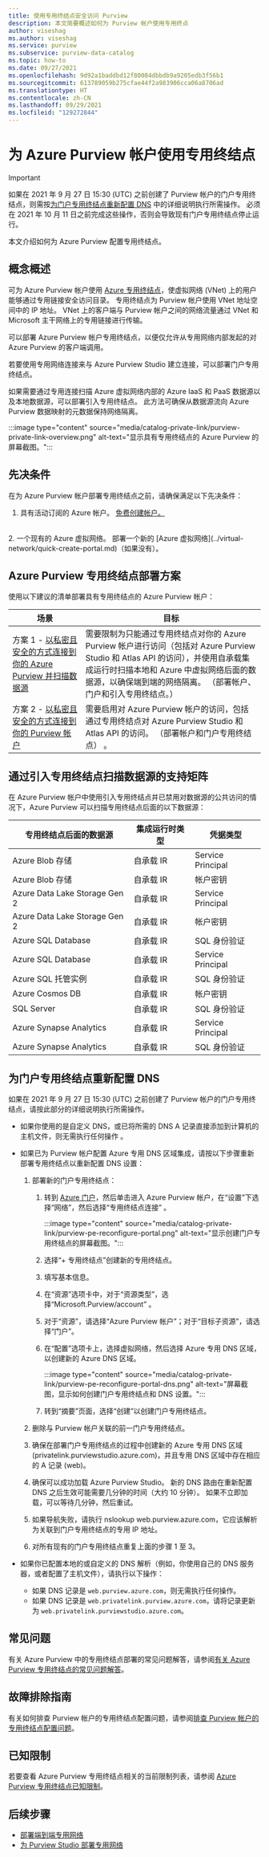 ```yaml
---
title: 使用专用终结点安全访问 Purview
description: 本文简要概述如何为 Purview 帐户使用专用终点
author: viseshag
ms.author: viseshag
ms.service: purview
ms.subservice: purview-data-catalog
ms.topic: how-to
ms.date: 09/27/2021
ms.openlocfilehash: 9d92a1baddbd12f80084dbbdb9a9205edb3f56b1
ms.sourcegitcommit: 613789059b275cfae44f2a983906cca06a8706ad
ms.translationtype: HT
ms.contentlocale: zh-CN
ms.lasthandoff: 09/29/2021
ms.locfileid: "129272844"
---
```

# <a name="use-private-endpoints-for-your-azure-purview-account"></a>为 Azure Purview 帐户使用专用终结点

> [!IMPORTANT]
> 如果在 2021 年 9 月 27 日 15:30 (UTC) 之前创建了 Purview 帐户的门户专用终结点，则需按[为门户专用终结点重新配置 DNS](#reconfigure-dns-for-portal-private-endpoints) 中的详细说明执行所需操作。 必须在 2021 年 10 月 11 日之前完成这些操作，否则会导致现有门户专用终结点停止运行。


本文介绍如何为 Azure Purview 配置专用终结点。

## <a name="conceptual-overview"></a>概念概述
可为 Azure Purview 帐户使用 [Azure 专用终结点](../private-link/private-endpoint-overview.md)，使虚拟网络 (VNet) 上的用户能够通过专用链接安全访问目录。 专用终结点为 Purview 帐户使用 VNet 地址空间中的 IP 地址。 VNet 上的客户端与 Purview 帐户之间的网络流量通过 VNet 和 Microsoft 主干网络上的专用链接进行传输。 

可以部署 Azure Purview 帐户专用终结点，以便仅允许从专用网络内部发起的对 Azure Purview 的客户端调用。

若要使用专用网络连接来与 Azure Purview Studio 建立连接，可以部署门户专用终结点。

如果需要通过专用连接扫描 Azure 虚拟网络内部的 Azure IaaS 和 PaaS 数据源以及本地数据源，可以部署引入专用终结点。 此方法可确保从数据源流向 Azure Purview 数据映射的元数据保持网络隔离。

:::image type="content" source="media/catalog-private-link/purview-private-link-overview.png" alt-text="显示具有专用终结点的 Azure Purview 的屏幕截图。"::: 

## <a name="prerequisites"></a>先决条件

在为 Azure Purview 帐户部署专用终结点之前，请确保满足以下先决条件：

1. 具有活动订阅的 Azure 帐户。 [免费创建帐户。](https://azure.microsoft.com/free/?WT.mc_id=A261C142F)
<br>
2. 一个现有的 Azure 虚拟网络。 部署一个新的 [Azure 虚拟网络](../virtual-network/quick-create-portal.md)（如果没有）。
<br>

## <a name="azure-purview-private-endpoint-deployment-scenarios"></a>Azure Purview 专用终结点部署方案

使用以下建议的清单部署具有专用终结点的 Azure Purview 帐户：

|场景  |目标  |
|---------|---------|
|方案 1 - [以私密且安全的方式连接到你的 Azure Purview 并扫描数据源](./catalog-private-link-end-to-end.md) |需要限制为只能通过专用终结点对你的 Azure Purview 帐户进行访问（包括对 Azure Purview Studio 和 Atlas API 的访问），并使用自承载集成运行时扫描本地和 Azure 中虚拟网络后面的数据源，以确保端到端的网络隔离。 （部署帐户、门户和引入专用终结点。）     |
|方案 2 - [以私密且安全的方式连接到你的 Purview 帐户](./catalog-private-link-account-portal.md)   | 需要启用对 Azure Purview 帐户的访问，包括通过专用终结点对 Azure Purview Studio 和 Atlas API 的访问。 （部署帐户和门户专用终结点） 。   |

## <a name="support-matrix-for-scanning-data-sources-through-_ingestion_-private-endpoint"></a>通过引入专用终结点扫描数据源的支持矩阵

在 Azure Purview 帐户中使用引入专用终结点并已禁用对数据源的公共访问的情况下，Azure Purview 可以扫描专用终结点后面的以下数据源：

|专用终结点后面的数据源  |集成运行时类型  |凭据类型  |
|---------|---------|---------|
|Azure Blob 存储 | 自承载 IR | Service Principal|
|Azure Blob 存储 | 自承载 IR | 帐户密钥|
|Azure Data Lake Storage Gen 2 | 自承载 IR| Service Principal|
|Azure Data Lake Storage Gen 2 | 自承载 IR| 帐户密钥|
|Azure SQL Database | 自承载 IR| SQL 身份验证|
|Azure SQL Database | 自承载 IR| Service Principal|
|Azure SQL 托管实例 | 自承载 IR| SQL 身份验证|
|Azure Cosmos DB| 自承载 IR| 帐户密钥|
|SQL Server | 自承载 IR| SQL 身份验证|
|Azure Synapse Analytics | 自承载 IR| Service Principal|
|Azure Synapse Analytics | 自承载 IR| SQL 身份验证|

## <a name="reconfigure-dns-for-portal-private-endpoints"></a>为门户专用终结点重新配置 DNS

如果在 2021 年 9 月 27 日 15:30 (UTC) 之前创建了 Purview 帐户的门户专用终结点，请按此部分的详细说明执行所需操作。

- 如果你使用的是自定义 DNS，或已将所需的 DNS A 记录直接添加到计算机的主机文件，则无需执行任何操作 。 

- 如果已为 Purview 帐户配置 Azure 专用 DNS 区域集成，请按以下步骤重新部署专用终结点以重新配置 DNS 设置： 

    1. 部署新的门户专用终结点：
       
        1. 转到 [Azure 门户](https://portal.azure.com)，然后单击进入 Azure Purview 帐户，在“设置”下选择“网络”，然后选择“专用终结点连接”  。

            :::image type="content" source="media/catalog-private-link/purview-pe-reconfigure-portal.png" alt-text="显示创建门户专用终结点的屏幕截图。":::

        2. 选择“+ 专用终结点”创建新的专用终结点。

        3. 填写基本信息。

        4. 在“资源”选项卡中，对于“资源类型”，选择“Microsoft.Purview/account”  。

        5. 对于“资源”，请选择“Azure Purview 帐户”；对于“目标子资源”，请选择“门户”。

        6. 在“配置”选项卡上，选择虚拟网络，然后选择 Azure 专用 DNS 区域，以创建新的 Azure DNS 区域。
            
            :::image type="content" source="media/catalog-private-link/purview-pe-reconfigure-portal-dns.png" alt-text="屏幕截图，显示如何创建门户专用终结点和 DNS 设置。":::

        7. 转到“摘要”页面，选择“创建”以创建门户专用终结点。

    2. 删除与 Purview 帐户关联的前一门户专用终结点。 

    3. 确保在部署门户专用终结点的过程中创建新的 Azure 专用 DNS 区域 (privatelink.purviewstudio.azure.com)，并且专用 DNS 区域中存在相应的 A 记录 (web)。 
    
    4. 确保可以成功加载 Azure Purview Studio。 新的 DNS 路由在重新配置 DNS 之后生效可能需要几分钟的时间（大约 10 分钟）。 如果不立即加载，可以等待几分钟，然后重试。
    
    5. 如果导航失败，请执行 nslookup web.purview.azure.com，它应该解析为关联到门户专用终结点的专用 IP 地址。
  
    6. 对所有现有的门户专用终结点重复上面的步骤 1 至 3。 

- 如果你已配置本地的或自定义的 DNS 解析（例如，你使用自己的 DNS 服务器，或者配置了主机文件），请执行以下操作： 

  - 如果 DNS 记录是 `web.purview.azure.com`，则无需执行任何操作。  
  - 如果 DNS 记录是 `web.privatelink.purview.azure.com`，请将记录更新为 `web.privatelink.purviewstudio.azure.com`。 

## <a name="frequently-asked-questions"></a>常见问题  

有关 Azure Purview 中的专用终结点部署的常见问题解答，请参阅[有关 Azure Purview 专用终结点的常见问题解答](./catalog-private-link-faqs.md)。
 
## <a name="troubleshooting-guide"></a>故障排除指南 
有关如何排查 Purview 帐户的专用终结点配置问题，请参阅[排查 Purview 帐户的专用终结点配置问题](./catalog-private-link-troubleshoot.md)。

## <a name="known-limitations"></a>已知限制
若要查看 Azure Purview 专用终结点相关的当前限制列表，请参阅 [Azure Purview 专用终结点已知限制](./catalog-private-link-troubleshoot.md#known-limitations)。

## <a name="next-steps"></a>后续步骤

- [部署端到端专用网络](./catalog-private-link-end-to-end.md)
- [为 Purview Studio 部署专用网络](./catalog-private-link-account-portal.md)
